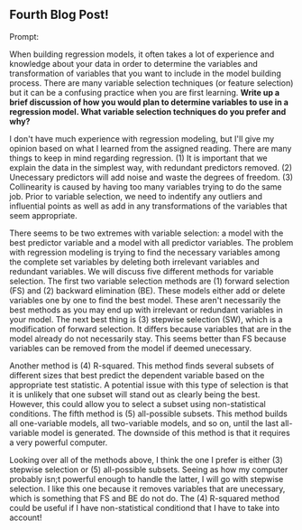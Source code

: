 ## Fourth Blog Post!

Prompt: 

When building regression models, it often takes a lot of experience and knowledge about your data in order to determine the variables and transformation of variables that you want to include in the model building process.  There are many variable selection techniques (or feature selection) but it can be a confusing practice when you are first learning. **Write up a brief discussion of how you would plan to determine variables to use in a regression model.  What variable selection techniques do you prefer and why?**

I don't have much experience with regression modeling, but I'll give my opinion based on what I learned from the assigned reading. There are many things to keep in mind regarding regression. (1) It is important that we explain the data in the simplest way, with redundant predictors removed. (2) Unecessary predictors will add noise and waste the degrees of freedom. (3) Collinearity is caused by having too many variables trying to do the same job. Prior to variable selection, we need to indentify any outliers and influential points as well as add in any transformations of the variables that seem appropriate. 

There seems to be two extremes with variable selection: a model with the best predictor variable and a model with all predictor variables. The problem with regression modeling is trying to find the necessary variables among the complete set variables by deleting both irrelevant variables and redundant variables. We will discuss five different methods for variable selection. The first two variable selection methods are (1) forward selection (FS) and (2) backward elimination (BE). These models either add or delete variables one by one to find the best model. These aren't necessarily the best methods as you may end up with irrelevant or redundant variables in your model. The next best thing is (3) stepwise selection (SW), which is a modification of forward selection. It differs because variables that are in the model already do not necessarily stay. This seems better than FS because variables can be removed from the model if deemed unecessary. 

Another method is (4) R-squared. This method finds several subsets of different sizes that best predict the dependent variable based on the appropriate test statistic. A potential issue with this type of selection is that it is unlikely that one subset will stand out as clearly being the best. However, this could allow you to select a subset using non-statistical conditions. The fifth method is (5) all-possible subsets. This method builds all one-variable models, all two-variable models, and so on, until the last all-variable model is generated. The downside of this method is that it requires a very powerful computer.

Looking over all of the methods above, I think the one I prefer is either (3) stepwise selection or (5) all-possible subsets. Seeing as how my computer probably isn;t powerful enough to handle the latter, I will go with stepwise selection. I like this one because it removes variables that are unecessary, which is something that FS and BE do not do. The (4) R-squared method could be useful if I have non-statistical conditiond that I have to take into account!

